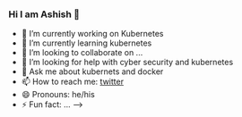 ### Hi I am Ashish 👋



- 🔭 I’m currently working on Kubernetes
- 🌱 I’m currently learning kubernetes
- 👯 I’m looking to collaborate on ...
- 🤔 I’m looking for help with cyber security and kubernetes
- 💬 Ask me about kubernets and docker
- 📫 How to reach me: [twitter](@ashishkrily "twitter- @ashishkrily")
- 😄 Pronouns: he/his
- ⚡ Fun fact: ...
-->
